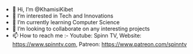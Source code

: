 - 👋 Hi, I’m @KhamisiKibet
- 👀 I’m interested in Tech and Innovations
- 🌱 I’m currently learning Computer Science
- 💞️ I’m looking to collaborate on any interesting projects
- 📫 How to reach me :- Youtube: Spinn TV, Website: https://www.spinntv.com, Patreon: https://www.patreon.com/spinntv

<!---
KhamisiKibet/KhamisiKibet is a ✨ special ✨ repository because its `README.md` (this file) appears on your GitHub profile.
You can click the Preview link to take a look at your changes.
--->
